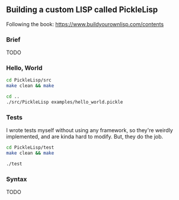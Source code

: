 ## Building a custom LISP called PickleLisp

Following the book: https://www.buildyourownlisp.com/contents

### Brief

TODO

### Hello, World

```bash
cd PickleLisp/src
make clean && make

cd ..
./src/PickleLisp examples/hello_world.pickle
```

### Tests

I wrote tests myself without using any framework, so they're weirdly implemented, and are kinda hard to modify. But, they do the job.

```bash
cd PickleLisp/test
make clean && make

./test
```

### Syntax

TODO
